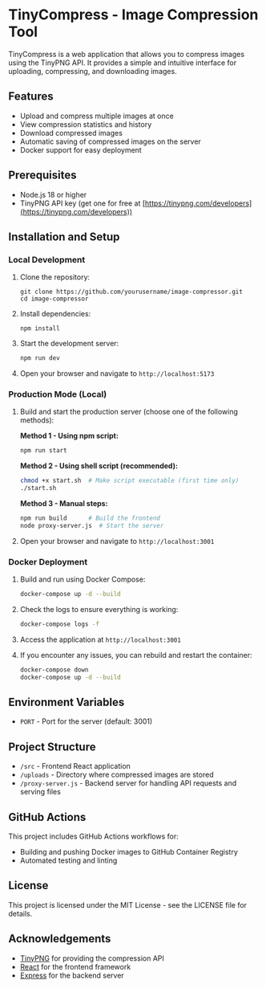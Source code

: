 # TinyCompress - Image Compression Tool

TinyCompress is a web application that allows you to compress images using the TinyPNG API. It provides a simple and intuitive interface for uploading, compressing, and downloading images.

## Features

- Upload and compress multiple images at once
- View compression statistics and history
- Download compressed images
- Automatic saving of compressed images on the server
- Docker support for easy deployment

## Prerequisites

- Node.js 18 or higher
- TinyPNG API key (get one for free at [https://tinypng.com/developers](https://tinypng.com/developers))

## Installation and Setup

### Local Development

1. Clone the repository:
   ```
   git clone https://github.com/yourusername/image-compressor.git
   cd image-compressor
   ```

2. Install dependencies:
   ```
   npm install
   ```

3. Start the development server:
   ```bash
   npm run dev
   ```

4. Open your browser and navigate to `http://localhost:5173`

### Production Mode (Local)

1. Build and start the production server (choose one of the following methods):

   **Method 1 - Using npm script:**
   ```bash
   npm run start
   ```

   **Method 2 - Using shell script (recommended):**
   ```bash
   chmod +x start.sh  # Make script executable (first time only)
   ./start.sh
   ```

   **Method 3 - Manual steps:**
   ```bash
   npm run build      # Build the frontend
   node proxy-server.js  # Start the server
   ```

2. Open your browser and navigate to `http://localhost:3001`

### Docker Deployment

1. Build and run using Docker Compose:
   ```bash
   docker-compose up -d --build
   ```

2. Check the logs to ensure everything is working:
   ```bash
   docker-compose logs -f
   ```

3. Access the application at `http://localhost:3001`

4. If you encounter any issues, you can rebuild and restart the container:
   ```bash
   docker-compose down
   docker-compose up -d --build
   ```

## Environment Variables

- `PORT` - Port for the server (default: 3001)

## Project Structure

- `/src` - Frontend React application
- `/uploads` - Directory where compressed images are stored
- `/proxy-server.js` - Backend server for handling API requests and serving files

## GitHub Actions

This project includes GitHub Actions workflows for:

- Building and pushing Docker images to GitHub Container Registry
- Automated testing and linting

## License

This project is licensed under the MIT License - see the LICENSE file for details.

## Acknowledgements

- [TinyPNG](https://tinypng.com/) for providing the compression API
- [React](https://reactjs.org/) for the frontend framework
- [Express](https://expressjs.com/) for the backend server
